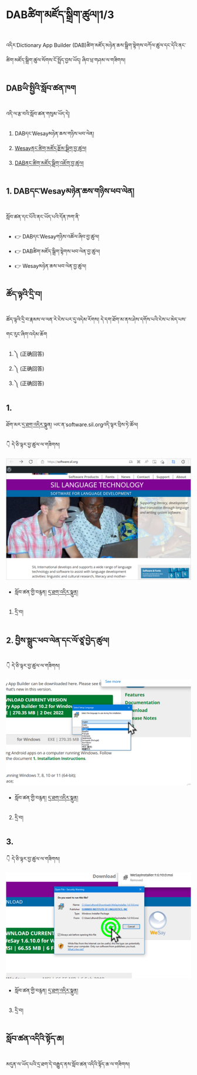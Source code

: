 # DABཚིག་མཛོད་སྒྲིག་ཚུལ།1/3

འདིར་Dictionary App Builder (DAB)ཚིག་མཛོད་མཉེན་ཆས་སྒྲིག་སྟེགས་བཀོལ་ཚུལ་དང་དེའི་ནང་ཚིག་མཛོད་སྒྲིག་ཚུལ་སོགས་ངོ་སྤྲོད་བྱས་ཡོད། ཞིབ་ཕྲ་གཤམ་ལ་གཟིགས།

## DABཡི་སྤྱིའི་སློབ་ཚན་ཁག

འདི་ལ་རྩ་བའི་སློབ་ཚན་གསུམ་ཡོད་དེ།
1. DABདང་Wesayམཉེན་ཆས་གཉིས་ཕབ་ལེན།
2. [Wesayནང་ཚིག་མཛོད་རྩོམ་སྒྲིག་བྱ་ཚུལ།]()
3. [DABནང་ཚིག་མཛོད་སྒྲིག་འཇོག་བྱ་ཚུལ།]()


## 1. DABདང་Wesayམཉེན་ཆས་གཉིས་ཕབ་ལེན།

སློབ་ཚན་དང་པོའི་ནང་ཡོད་པའི་དོན་ཁག་ནི་

- 👉 DABདང་Wesayགཉིས་འཚོལ་ཞིབ་བྱ་ཚུལ།
- 👉 DABཚིག་མཛོད་སྒྲིག་སྟེགས་ཕབ་ལེན་བྱ་ཚུལ།
- 👉 Wesayམཉེན་ཆས་ཕབ་ལེན་བྱ་ཚུལ།

## ཚོད་ལྟའི་དྲི་བ།

ཚོད་ལྟའི་དྲི་བ་རྣམས་ལ་ལན་རེ་ངེས་པར་དུ་འདེམ་རོགས། དེ་དག་ཐོག་མ་ནས་ཤེས་དགོས་པའི་ངེས་པ་མེད་པས་གང་རུང་ཞིག་འདེམ་ཆོག

1. ༽ (正确回答)
2. ༽ (正确回答)
3. ༽ (正确回答)

## 1. 

ཐོག་མར་[དྲ་ཐག་འདིར་](https://software.sil.org/)སྣུན། ཡང་ན་software.sil.orgའདི་ལྟར་བྲིས་ཏེ་ཚོལ། 

👇 དེ་ཅི་ལྟར་བྱ་ཚུལ་ལ་གཟིགས།

![800](Images/000001.PNG)

- སློབ་ཚན་གྱི་བརྙན། [དྲ་ཐག་འདིར་སྣུན།]()

1. དྲི་བ། 

## 2. བྱིས་སྒྲུང་ཕབ་ལེན་དང་ལོ་ཙཱ་བྱེད་ཚུལ།

👇 དེ་ཅི་ལྟར་བྱ་ཚུལ་ལ་གཟིགས།

![800](Images/000002.png)


- སློབ་ཚན་གྱི་བརྙན། [དྲ་ཐག་འདིར་སྣུན།]()


2. དྲི་བ། 

## 3. 

👇 དེ་ཅི་ལྟར་བྱ་ཚུལ་ལ་གཟིགས།

![800](Images/000003.png)
 

- སློབ་ཚན་གྱི་བརྙན། [དྲ་ཐག་འདིར་སྣུན།]()


3. དྲི་བ། 

## སློབ་ཚན་འདིའི་སྟོད་ཆ།

མདུན་ལ་ཡོད་པའི་དྲ་ཐག་དེ་བརྒྱུད་ནས་སློབ་ཚན་འདིའི་སྟོད་ཆ་ལ་གཟིགས།

